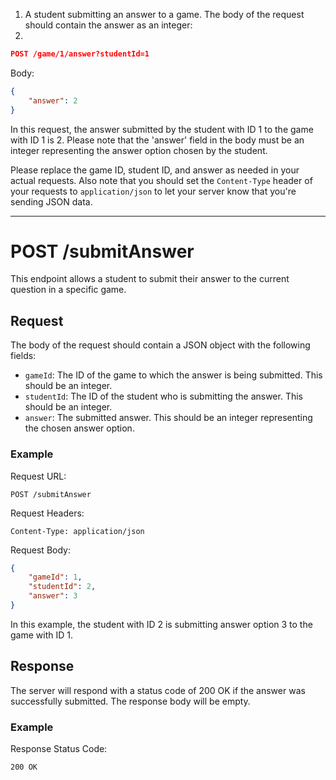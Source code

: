 1. A student submitting an answer to a game. The body of the request should contain the answer as an integer:
2.

```json
POST /game/1/answer?studentId=1
```

Body:

```json
{
    "answer": 2
}
```

In this request, the answer submitted by the student with ID 1 to the game with ID 1 is 2. Please note that the 'answer'
field in the body must be an integer representing the answer option chosen by the student.

Please replace the game ID, student ID, and answer as needed in your actual requests. Also note that you should set
the `Content-Type` header of your requests to `application/json` to let your server know that you're sending JSON data.

---

# POST /submitAnswer

This endpoint allows a student to submit their answer to the current question in a specific game.

## Request

The body of the request should contain a JSON object with the following fields:

- `gameId`: The ID of the game to which the answer is being submitted. This should be an integer.
- `studentId`: The ID of the student who is submitting the answer. This should be an integer.
- `answer`: The submitted answer. This should be an integer representing the chosen answer option.

### Example

Request URL:

```
POST /submitAnswer
```

Request Headers:

```
Content-Type: application/json
```

Request Body:

```json
{
    "gameId": 1,
    "studentId": 2,
    "answer": 3
}
```

In this example, the student with ID 2 is submitting answer option 3 to the game with ID 1.

## Response

The server will respond with a status code of 200 OK if the answer was successfully submitted. The response body will be
empty.

### Example

Response Status Code:

```
200 OK
```